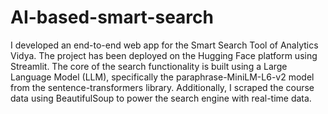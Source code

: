 # AI-based-smart-search
 I developed an end-to-end web app for the Smart Search Tool of Analytics Vidya. The project has been deployed on the Hugging Face platform using Streamlit.  The core of the search functionality is built using a Large Language Model (LLM), specifically the paraphrase-MiniLM-L6-v2 model from the sentence-transformers library. Additionally, I scraped the course data using BeautifulSoup to power the search engine with real-time data.
